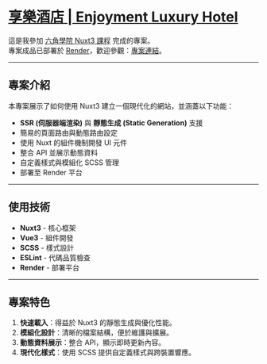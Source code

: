 # [享樂酒店 | Enjoyment Luxury Hotel](https://nuxt3-hotel-project.zeabur.app/)

這是我參加 [六角學院 Nuxt3 課程](https://www.hexschool.com/courses/nuxt3-training.html) 完成的專案。  
專案成品已部署於 [Render](https://render.com/)，歡迎參觀：[專案連結](https://my-nuxt3-project.onrender.com/)。

---

## 專案介紹

本專案展示了如何使用 Nuxt3 建立一個現代化的網站，並涵蓋以下功能：
- **SSR (伺服器端渲染)** 與 **靜態生成 (Static Generation)** 支援
- 簡易的頁面路由與動態路由設定
- 使用 Nuxt 的組件機制開發 UI 元件
- 整合 API 並展示動態資料
- 自定義樣式與模組化 SCSS 管理
- 部署至 Render 平台

---

## 使用技術

- **Nuxt3** - 核心框架
- **Vue3** - 組件開發
- **SCSS** - 樣式設計
- **ESLint** - 代碼品質檢查
- **Render** - 部署平台

---

## 專案特色

1. **快速載入**：得益於 Nuxt3 的靜態生成與優化性能。
2. **模組化設計**：清晰的檔案結構，便於維護與擴展。
3. **動態資料展示**：整合 API，顯示即時更新內容。
4. **現代化樣式**：使用 SCSS 提供自定義樣式與跨裝置響應。


